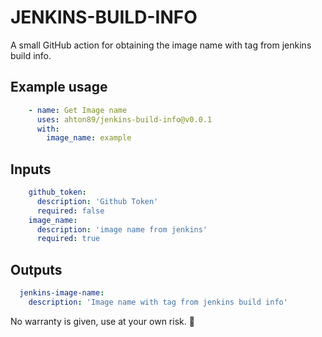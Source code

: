 # JENKINS-BUILD-INFO

A small GitHub action for obtaining the image name with tag from jenkins build info.

## Example usage
```yaml
    - name: Get Image name
      uses: ahton89/jenkins-build-info@v0.0.1
      with:
        image_name: example
```

## Inputs
```yaml
    github_token:
      description: 'Github Token'
      required: false
    image_name:
      description: 'image name from jenkins'
      required: true
```

## Outputs
```yaml
  jenkins-image-name:
    description: 'Image name with tag from jenkins build info'
```

No warranty is given, use at your own risk. 🤷‍
